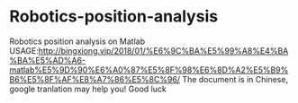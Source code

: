 # Robotics-position-analysis
Robotics position analysis on Matlab
USAGE:http://bingxiong.vip/2018/01/%E6%9C%BA%E5%99%A8%E4%BA%BA%E5%AD%A6-matlab%E5%9D%90%E6%A0%87%E5%8F%98%E6%8D%A2%E5%B9%B6%E5%8F%AF%E8%A7%86%E5%8C%96/
The document is in Chinese, google tranlation may help you!
Good luck
